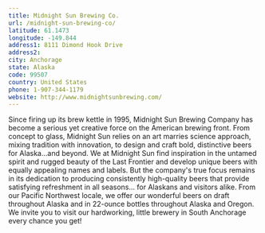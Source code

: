 ```yaml
---
title: Midnight Sun Brewing Co.
url: /midnight-sun-brewing-co/
latitude: 61.1473
longitude: -149.844
address1: 8111 Dimond Hook Drive
address2: 
city: Anchorage
state: Alaska
code: 99507
country: United States
phone: 1-907-344-1179
website: http://www.midnightsunbrewing.com/
---
```

Since firing up its brew kettle in 1995, Midnight Sun Brewing Company has become a serious yet creative force on the American brewing front. From concept to glass, Midnight Sun relies on an art marries science approach, mixing tradition with innovation, to design and craft bold, distinctive beers for Alaska...and beyond. We at Midnight Sun find inspiration in the untamed spirit and rugged beauty of the Last Frontier and develop unique beers with equally appealing names and labels. But the company's true focus remains in its dedication to producing consistently high-quality beers that provide satisfying refreshment in all seasons... for Alaskans and visitors alike.  From our Pacific Northwest locale, we offer our wonderful beers on draft throughout Alaska and in 22-ounce bottles throughout Alaska and Oregon. We invite you to visit our hardworking, little brewery in South Anchorage every chance you get!
